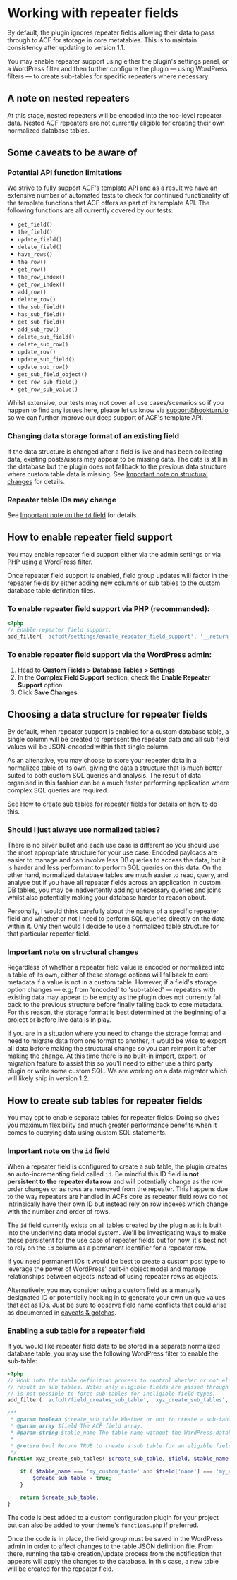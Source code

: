 # Working with repeater fields

By default, the plugin ignores repeater fields allowing their data to pass through to ACF for storage in core
metatables. This is to maintain consistency after updating to version 1.1.

You may enable repeater support using either the plugin's settings panel, or a WordPress filter and then further
configure the plugin — using WordPress filters — to create sub-tables for specific repeaters where necessary.

## A note on nested repeaters

At this stage, nested repeaters will be encoded into the top-level repeater data. Nested ACF repeaters are not currently
eligible for creating their own normalized database tables.

## Some caveats to be aware of

### Potential API function limitations

We strive to fully support ACF's template API and as a result we have an extensive number of automated tests to check
for continued functionality of the template functions that ACF offers as part of its template API. The following
functions are all currently covered by our tests:

- `get_field()`
- `the_field()`
- `update_field()`
- `delete_field()`
- `have_rows()`
- `the_row()`
- `get_row()`
- `the_row_index()`
- `get_row_index()`
- `add_row()`
- `delete_row()`
- `the_sub_field()`
- `has_sub_field()`
- `get_sub_field()`
- `add_sub_row()`
- `delete_sub_field()`
- `delete_sub_row()`
- `update_row()`
- `update_sub_field()`
- `update_sub_row()`
- `get_sub_field_object()`
- `get_row_sub_field()`
- `get_row_sub_value()`

Whilst extensive, our tests may not cover all use cases/scenarios so if you happen to find any issues here, please let
us know via [support@hookturn.io](mailto:support@hookturn.io) so we can further improve our deep support of ACF's
template API.

### Changing data storage format of an existing field

If the data structure is changed after a field is live and has been collecting data, existing posts/users may appear to
be missing data. The data is still in the database but the plugin does not fallback to the previous data structure where
custom table data is missing. See [Important note on structural changes](#important-note-on-structural-changes) for
details.

### Repeater table IDs may change

See [Important note on the `id` field](#important-note-on-the-id-field) for details.

## How to enable repeater field support

You may enable repeater field support either via the admin settings or via PHP using a WordPress filter.

Once repeater field support is enabled, field group updates will factor in the repeater fields by either adding new
columns or sub tables to the custom database table definition files.

### To enable repeater field support via PHP (recommended):

```php
<?php
// Enable repeater field support. 
add_filter( 'acfcdt/settings/enable_repeater_field_support', '__return_true' );
```

### To enable repeater field support via the WordPress admin:

1. Head to **Custom Fields > Database Tables > Settings**
2. In the **Complex Field Support** section, check the **Enable Repeater Support** option
3. Click **Save Changes**.

## Choosing a data structure for repeater fields

By default, when repeater support is enabled for a custom database table, a single column will be created to represent
the repeater data and all sub field values will be JSON-encoded within that single column.

As an altenative, you may choose to store your repeater data in a normalized table of its own, giving the data a
structure that is much better suited to both custom SQL queries and analysis. The result of data organised in this
fashion can be a much faster performing application where complex SQL queries are required.

See [How to create sub tables for repeater fields](#how-to-create-sub-tables-for-repeater-fields) for details on how to
do this.

### Should I just always use normalized tables?

There is no silver bullet and each use case is different so you should use the most appropriate structure for your use
case. Encoded payloads are easier to manage and can involve less DB queries to access the data, but it is harder and
less performant to perform SQL queries on this data. On the other hand, normalized database tables are much easier to
read, query, and analyse but if you have all repeater fields across an application in custom DB tables, you may be
inadvertently adding unecessary queries and joins whilst also potentially making your database harder to reason about.

Personally, I would think carefully about the nature of a specific repeater field and whether or not I need to perform
SQL queries directly on the data within it. Only then would I decide to use a normalized table structure for that
particular repeater field.

### Important note on structural changes

Regardless of whether a repeater field value is encoded or normalized into a table of its own, either of these storage
options will fallback to core metadata if a value is not in a custom table. However, if a field's storage option changes
— e.g; from 'encoded' to 'sub-tabled' — repeaters with existing data may appear to be empty as the plugin does not
currently fall back to the previous structure before finally falling back to core metadata. For this reason, the storage
format is best determined at the beginning of a project or before live data is in play.

If you are in a situation where you need to change the storage format and need to migrate data from one format to
another, it would be wise to export all data before making the structural change so you can reimport it after making the
change. At this time there is no built-in import, export, or migration feature to assist this so you'll need to either
use a third party plugin or write some custom SQL. We are working on a data migrator which will likely ship in version
1.2.

## How to create sub tables for repeater fields

You may opt to enable separate tables for repeater fields. Doing so gives you maximum flexibility and much greater
performance benefits when it comes to querying data using custom SQL statements.

### Important note on the `id` field

When a repeater field is configured to create a sub table, the plugin creates an auto-incrementing field called `id`. Be
mindful this ID field **is not persistent to the repeater data row** and will potentially change as the row order
changes or as rows are removed from the repeater. This happens due to the way repeaters are handled in ACFs core as
repeater field rows do not intrinsically have their own ID but instead rely on row indexes which change with the number
and order of rows.

The `id` field currently exists on all tables created by the plugin as it is built into the underlying data model
system. We'll be investigating ways to make these persistent for the use case of repeater fields but for now, it's best
not to rely on the `id` column as a permanent identifier for a repeater row.

If you need permanent IDs it would be best to create a custom post type to leverage the power of WordPress' built-in
object model and manage relationships between objects instead of using repeater rows as objects.

Alternatively, you may consider using a custom field as a manually designated ID or potentially hooking in to generate
your own unique values that act as IDs. Just be sure to observe field name conflicts that could arise as documented
in [caveats & gotchas](../Caveats%20and%20Gotchas.md).

### Enabling a sub table for a repeater field

If you would like repeater field data to be stored in a separate normalized database table, you may use the following
WordPress filter to enable the sub-table:

```php
<?php
// Hook into the table definition process to control whether or not eligible fields will
// result in sub tables. Note: only eligible fields are passed through this hook so it
// is not possible to force sub tables for ineligible field types. 
add_filter( 'acfcdt/field_creates_sub_table', 'xyz_create_sub_tables', 10, 3 );

/**
 * @param boolean $create_sub_table Whether or not to create a sub-table for the given field.
 * @param array $field The ACF field array.
 * @param string $table_name The table name without the WordPress database prefix. 
 *
 * @return bool Return TRUE to create a sub table for an eligible field. 
 */
function xyz_create_sub_tables( $create_sub_table, $field, $table_name ) {

	if ( $table_name === 'my_custom_table' and $field['name'] === 'my_repeater_field' ) {
		$create_sub_table = true;
	}

	return $create_sub_table;
}
```

The code is best added to a custom configuration plugin for your project but can also be added to your
theme's `functions.php` if preferred.

Once the code is in place, the field group must be saved in the WordPress admin in order to affect changes to the table
JSON definition file. From there, running the table creation/update process from the notification that appears will
apply the changes to the database. In this case, a new table will be created for the repeater field. 